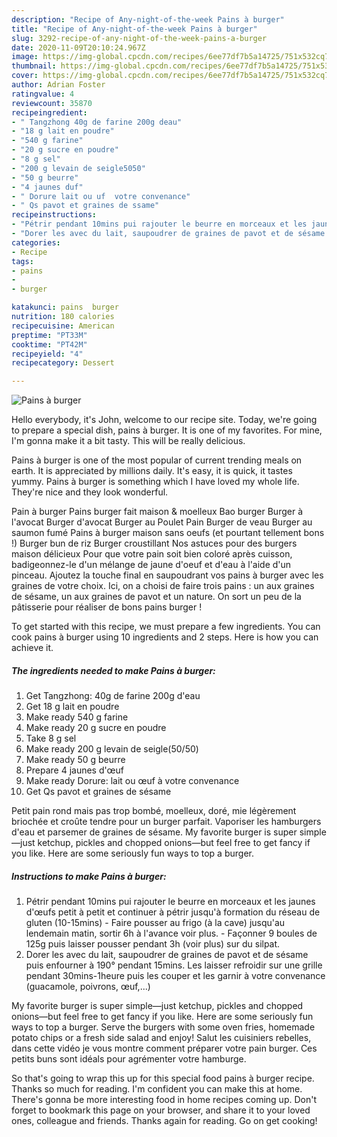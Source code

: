 ```yaml
---
description: "Recipe of Any-night-of-the-week Pains à burger"
title: "Recipe of Any-night-of-the-week Pains à burger"
slug: 3292-recipe-of-any-night-of-the-week-pains-a-burger
date: 2020-11-09T20:10:24.967Z
image: https://img-global.cpcdn.com/recipes/6ee77df7b5a14725/751x532cq70/pains-a-burger-photo-principale-de-la-recette.jpg
thumbnail: https://img-global.cpcdn.com/recipes/6ee77df7b5a14725/751x532cq70/pains-a-burger-photo-principale-de-la-recette.jpg
cover: https://img-global.cpcdn.com/recipes/6ee77df7b5a14725/751x532cq70/pains-a-burger-photo-principale-de-la-recette.jpg
author: Adrian Foster
ratingvalue: 4
reviewcount: 35870
recipeingredient:
- " Tangzhong 40g de farine 200g deau"
- "18 g lait en poudre"
- "540 g farine"
- "20 g sucre en poudre"
- "8 g sel"
- "200 g levain de seigle5050"
- "50 g beurre"
- "4 jaunes duf"
- " Dorure lait ou uf  votre convenance"
- " Qs pavot et graines de ssame"
recipeinstructions:
- "Pétrir pendant 10mins pui rajouter le beurre en morceaux et les jaunes d&#39;œufs petit à petit et continuer à pétrir jusqu&#39;à formation du réseau de gluten (10-15mins) Faire pousser au frigo (à la cave) jusqu&#39;au lendemain matin, sortir 6h à l&#39;avance voir plus.  Façonner 9 boules de 125g puis laisser pousser pendant 3h (voir plus) sur du silpat."
- "Dorer les avec du lait, saupoudrer de graines de pavot et de sésame puis enfourner à 190° pendant 15mins. Les laisser refroidir sur une grille pendant 30mins-1heure puis les couper et les garnir à votre convenance (guacamole, poivrons, œuf,...)"
categories:
- Recipe
tags:
- pains
- 
- burger

katakunci: pains  burger 
nutrition: 180 calories
recipecuisine: American
preptime: "PT33M"
cooktime: "PT42M"
recipeyield: "4"
recipecategory: Dessert

---
```



![Pains à burger](https://img-global.cpcdn.com/recipes/6ee77df7b5a14725/751x532cq70/pains-a-burger-photo-principale-de-la-recette.jpg)

Hello everybody, it's John, welcome to our recipe site. Today, we're going to prepare a special dish, pains à burger. It is one of my favorites. For mine, I'm gonna make it a bit tasty. This will be really delicious.

Pains à burger is one of the most popular of current trending meals on earth. It is appreciated by millions daily. It's easy, it is quick, it tastes yummy. Pains à burger is something which I have loved my whole life. They're nice and they look wonderful.

Pain à burger Pains burger fait maison &amp; moelleux Bao burger Burger à l&#39;avocat Burger d&#39;avocat Burger au Poulet Pain Burger de veau Burger au saumon fumé Pains à burger maison sans oeufs (et pourtant tellement bons !) Burger bun de riz Burger croustillant Nos astuces pour des burgers maison délicieux Pour que votre pain soit bien coloré après cuisson, badigeonnez-le d&#39;un mélange de jaune d&#39;oeuf et d&#39;eau à l&#39;aide d&#39;un pinceau. Ajoutez la touche final en saupoudrant vos pains à burger avec les graines de votre choix. Ici, on a choisi de faire trois pains : un aux graines de sésame, un aux graines de pavot et un nature. On sort un peu de la pâtisserie pour réaliser de bons pains burger !


To get started with this recipe, we must prepare a few ingredients. You can cook pains à burger using 10 ingredients and 2 steps. Here is how you can achieve it.

<!--inarticleads1-->

##### The ingredients needed to make Pains à burger:

1. Get  Tangzhong: 40g de farine 200g d&#39;eau
1. Get 18 g lait en poudre
1. Make ready 540 g farine
1. Make ready 20 g sucre en poudre
1. Take 8 g sel
1. Make ready 200 g levain de seigle(50/50)
1. Make ready 50 g beurre
1. Prepare 4 jaunes d&#39;œuf
1. Make ready  Dorure: lait ou œuf à votre convenance
1. Get  Qs pavot et graines de sésame


Petit pain rond mais pas trop bombé, moelleux, doré, mie légèrement briochée et croûte tendre pour un burger parfait. Vaporiser les hamburgers d&#39;eau et parsemer de graines de sésame. My favorite burger is super simple—just ketchup, pickles and chopped onions—but feel free to get fancy if you like. Here are some seriously fun ways to top a burger. 

<!--inarticleads2-->

##### Instructions to make Pains à burger:

1. Pétrir pendant 10mins pui rajouter le beurre en morceaux et les jaunes d&#39;œufs petit à petit et continuer à pétrir jusqu&#39;à formation du réseau de gluten (10-15mins) - Faire pousser au frigo (à la cave) jusqu&#39;au lendemain matin, sortir 6h à l&#39;avance voir plus.  - Façonner 9 boules de 125g puis laisser pousser pendant 3h (voir plus) sur du silpat.
1. Dorer les avec du lait, saupoudrer de graines de pavot et de sésame puis enfourner à 190° pendant 15mins. Les laisser refroidir sur une grille pendant 30mins-1heure puis les couper et les garnir à votre convenance (guacamole, poivrons, œuf,...)


My favorite burger is super simple—just ketchup, pickles and chopped onions—but feel free to get fancy if you like. Here are some seriously fun ways to top a burger. Serve the burgers with some oven fries, homemade potato chips or a fresh side salad and enjoy! Salut les cuisiniers rebelles, dans cette vidéo je vous montre comment préparer votre pain burger. Ces petits buns sont idéals pour agrémenter votre hamburge. 

So that's going to wrap this up for this special food pains à burger recipe. Thanks so much for reading. I'm confident you can make this at home. There's gonna be more interesting food in home recipes coming up. Don't forget to bookmark this page on your browser, and share it to your loved ones, colleague and friends. Thanks again for reading. Go on get cooking!
